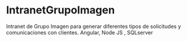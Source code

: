 # IntranetGrupoImagen
Intranet de Grupo Imagen para generar diferentes tipos de solicitudes y comunicaciones con clientes. Angular, Node JS , SQLserver
